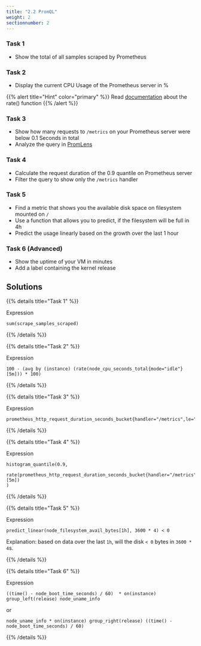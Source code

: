 ```yaml
---
title: "2.2 PromQL"
weight: 2
sectionnumber: 2
---
```


### Task 1

* Show the total of all samples scraped by Prometheus

### Task 2

* Display the current CPU Usage of the Prometheus server in %

{{% alert title="Hint" color="primary" %}}
Read [documentation](https://prometheus.io/docs/prometheus/latest/querying/functions/) about the rate() function
{{% /alert %}}

### Task 3

* Show how many requests to `/metrics` on your Prometheus server were below 0.1 Seconds in total
* Analyze the query in [PromLens](https://demo.promlens.com/)

### Task 4

* Calculate the request duration of the 0.9 quantile on Prometheus server
* Filter the query to show only the `/metrics` handler

### Task 5

* Find a metric that shows you the available disk space on filesystem mounted on `/`
* Use a function that allows you to predict, if the filesystem will be full in 4h
* Predict the usage linearly based on the growth over the last 1 hour

### Task 6 (Advanced)

* Show the uptime of your VM in minutes
* Add a label containing the kernel release

## Solutions

{{% details title="Task 1" %}}

Expression
```
sum(scrape_samples_scraped)
```

{{% /details %}}

{{% details title="Task 2" %}}

Expression
```
100 - (avg by (instance) (rate(node_cpu_seconds_total{mode="idle"}[5m])) * 100)
```

{{% /details %}}

{{% details title="Task 3" %}}

Expression
```
prometheus_http_request_duration_seconds_bucket{handler="/metrics",le="0.1"}
```

{{% /details %}}

{{% details title="Task 4" %}}

Expression
```
histogram_quantile(0.9,
  rate(prometheus_http_request_duration_seconds_bucket{handler="/metrics"}[5m])
)
```

{{% /details %}}

{{% details title="Task 5" %}}

Expression
```
predict_linear(node_filesystem_avail_bytes[1h], 3600 * 4) < 0
```

Explanation: based on data over the last `1h`, will the disk `< 0` bytes in `3600 * 4`s.

{{% /details %}}

{{% details title="Task 6" %}}

Expression
```
((time() - node_boot_time_seconds) / 60)  * on(instance) group_left(release) node_uname_info
```

or

```
node_uname_info * on(instance) group_right(release) ((time() - node_boot_time_seconds) / 60)
```
{{% /details %}}

